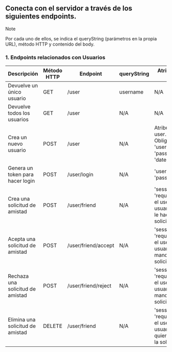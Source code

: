 ## Conecta con el servidor a través de los siguientes endpoints.
> [!NOTE] 
> Por cada uno de ellos, se indica el queryString (parámetros en la propia URL), método HTTP y contenido del body.

### 1. Endpoints relacionados con Usuarios
| Descripción  | Método HTTP | Endpoint | queryString | Atributos del body |
| ------------- | ------------- | ------------- | ------------- | ------------- |
| Devuelve un único usuario | GET | /user | username | N/A |
| Devuelve todos los usuarios | GET | /user | N/A | N/A |
| Crea un nuevo usuario | POST | /user | N/A | Atributos de user. Obligatorios 'username', 'password', 'dateOfBirth' |
| Genera un token para hacer login | POST | /user/login | N/A | 'username', 'password' |
| Crea una solicitud de amistad | POST | /user/friend | N/A | 'session_token', 'requested' (es el username del usuario al que le haces la solicitud) |
| Acepta una solicitud de amistad | POST | /user/friend/accept | N/A | 'session_token', 'requester' (es el username del usuario que mandó la solicitud) |
| Rechaza una solicitud de amistad | POST | /user/friend/reject | N/A | 'session_token', 'requested' (es el username del usuario que mandó la solicitud) |
| Elimina una solicitud de amistad | DELETE | /user/friend | N/A | 'session_token', 'requested' (es el username del usuario del cual quieres eliminar la solicitud) |
